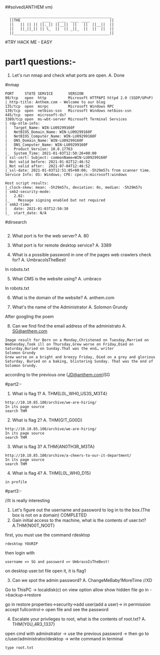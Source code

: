 ##solved(ANTHEM vm)

      _______________________________________________      
      ||THE          ____   ____  ____ ____         ||     
      ||   || || || ||._|| ||__||  ||   ||  ||__||  ||     
      ||   ||_||_|| || \_  ||  || _||_  ||  ||  ||  ||     
      ||____________________________________________||   



#TRY HACK ME - EASY

# part1 questions:-

1. Let's run nmap and check what ports are open.
A. Done 

#nmap
```
PORT     STATE SERVICE       VERSION
80/tcp   open  http          Microsoft HTTPAPI httpd 2.0 (SSDP/UPnP)
|_http-title: Anthem.com - Welcome to our blog
135/tcp  open  msrpc         Microsoft Windows RPC
139/tcp  open  netbios-ssn   Microsoft Windows netbios-ssn
445/tcp  open  microsoft-ds?
3389/tcp open  ms-wbt-server Microsoft Terminal Services
| rdp-ntlm-info: 
|   Target_Name: WIN-LU09299160F
|   NetBIOS_Domain_Name: WIN-LU09299160F
|   NetBIOS_Computer_Name: WIN-LU09299160F
|   DNS_Domain_Name: WIN-LU09299160F
|   DNS_Computer_Name: WIN-LU09299160F
|   Product_Version: 10.0.17763
|_  System_Time: 2021-01-03T12:50:26+00:00
| ssl-cert: Subject: commonName=WIN-LU09299160F
| Not valid before: 2021-01-02T12:46:52
|_Not valid after:  2021-07-04T12:46:52
|_ssl-date: 2021-01-03T12:51:05+00:00; -5h29m57s from scanner time.
Service Info: OS: Windows; CPE: cpe:/o:microsoft:windows

Host script results:
|_clock-skew: mean: -5h29m57s, deviation: 0s, median: -5h29m57s
| smb2-security-mode: 
|   2.02: 
|_    Message signing enabled but not required
| smb2-time: 
|   date: 2021-01-03T12:50:30
|_  start_date: N/A

```
#dirsearch
```

```

2. What port is for the web server?
A. 80

3. What port is for remote desktop service?
A. 3389

4. What is a possible password in one of the pages web crawlers check for?
A. UmbracoIsTheBest!

In robots.txt

5. What CMS is the website using?
A. umbraco

In robots.txt

6. What is the domain of the website?
A. anthem.com

7. What's the name of the Administrator
A. Solomon Grundy

After googling the poem

8. Can we find find the email address of the administrato
A.  SG@anthem.com
```
Image result for Born on a Monday,Christened on Tuesday,Married on Wednesday,Took ill on Thursday,Grew worse on Friday,Died on Saturday,Buried on Sunday.That was the end… writer
Solomon Grundy
Grew worse on a bright and breezy Friday, Died on a grey and glorious Saturday, Buried on a baking, blistering Sunday. That was the end of Solomon Grundy.
```
according to the previous one (JD@anthem.com)SG

#part2:-

1. What is flag 1?
A. THM{L0L_WH0_US3S_M3T4}
```
http://10.10.85.100/archive/we-are-hiring/
In its page source 
search THM
```

2. What is flag 2?
A. THM{G!T_G00D}

```
http://10.10.85.100/archive/we-are-hiring/
In its page source 
search THM
```

3. What is flag 3?
A.THM{AN0TH3R_M3TA}
```
http://10.10.85.100/archive/a-cheers-to-our-it-department/
In its page source 
search THM
```

4. What is flag 4?
A. THM{L0L_WH0_D15}
```
in profile
```

#part3:-

//It is really interesting 

1. Let's figure out the username and password to log in to the box.(The box is not on a domain)
	COMPLETED
2. Gain initial access to the machine, what is the contents of user.txt?
A.THM{N00T_NO0T}

first, you must use the command rdesktop
```
rdesktop YOURIP
```
then login with 
```
username => SG and password => UmbracoIsTheBest!
```
on desktop user.txt file open it, it is flag1

3. Can we spot the admin password?
A. ChangeMeBaby1MoreTime  //XD

Go to ThisPC -> localdisk(c)
on view option allow show hidden file
go in ->backup->restore

go in restore properties->security->add user(add a user)-> in permission accept fullcontrol-> open file and see the password


4. Escalate your privileges to root, what is the contents of root.txt?
A. THM{Y0U_4R3_1337}

open cmd with adminstrator -> use the previous password -> then go to c/user/administrator/desktop -> write command in terminal
```
type root.txt
```

